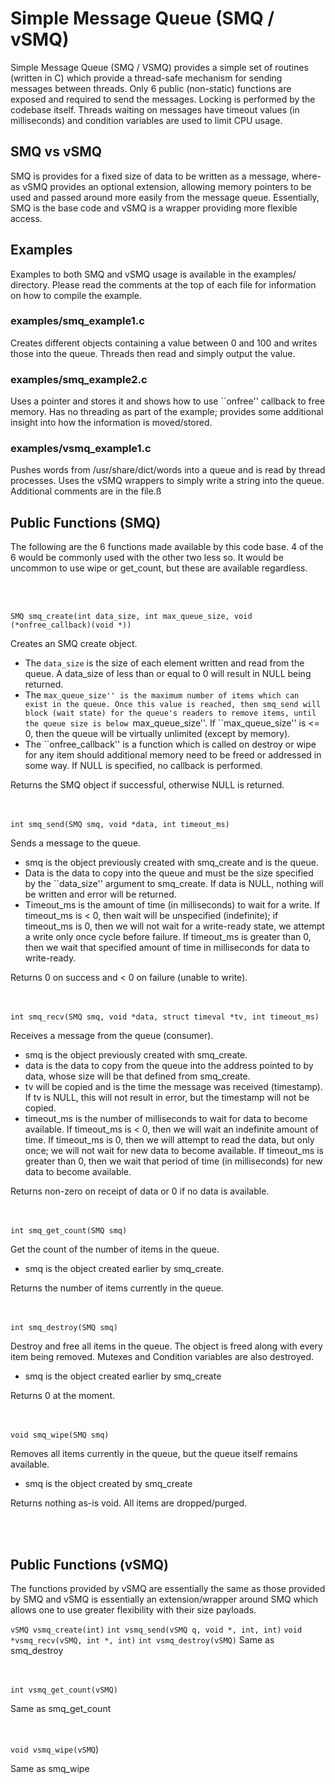 # Simple Message Queue (SMQ / vSMQ)

Simple Message Queue (SMQ / VSMQ) provides a simple set of routines 
(written in C) which provide a thread-safe mechanism for sending 
messages between threads. Only 6 public (non-static) functions are
exposed and required to send the messages. Locking is performed
by the codebase itself. Threads waiting on messages have timeout
values (in milliseconds) and condition variables are used to limit
CPU usage.

## SMQ vs vSMQ

SMQ is provides for a fixed size of data to be written as a message,
where-as vSMQ provides an optional extension, allowing memory 
pointers to be used and passed around more easily from the message 
queue. Essentially, SMQ is the base code and vSMQ is a wrapper
providing more flexible access. 

## Examples

Examples to both SMQ and vSMQ usage is available in the examples/
directory. Please read the comments at the top of each file for
information on how to compile the example.

### examples/smq_example1.c

Creates different objects containing a value between 0 and 100 and
writes those into the queue. Threads then read and simply output
the value. 

### examples/smq_example2.c

Uses a pointer and stores it and shows how to use ``onfree'' callback
to free memory. Has no threading as part of the example; provides
some additional insight into how the information is moved/stored.

### examples/vsmq_example1.c

Pushes words from /usr/share/dict/words into a queue and is read
by thread processes. Uses the vSMQ wrappers to simply write a string
into the queue. Additional comments are in the file.ß

## Public Functions (SMQ)

The following are the 6 functions made available by this code base. 4 of the
6 would be commonly used with the other two less so. It would be uncommon
to use wipe or get_count, but these are available regardless.

<br><br>

`SMQ smq_create(int data_size, int max_queue_size, void (*onfree_callback)(void *))`

Creates an SMQ create object. 

* The ``data_size`` is the size of each element written and read from the queue. A
data_size of less than or equal to 0 will result in NULL being returned.
* The ``max_queue_size'' is the maximum number of items which can exist in the queue.
Once this value is reached, then smq_send will block (wait state) for the queue's
readers to remove items, until the queue size is below ``max_queue_size''. 
If ``max_queue_size'' is <= 0, then the queue will be virtually unlimited (except
by memory).
* The ``onfree_callback'' is a function which is called on destroy or wipe for any 
item should additional memory need to be freed or addressed in some way. If NULL
is specified, no callback is performed.

Returns the SMQ object if successful, otherwise NULL is returned.

<br><br>
`int smq_send(SMQ smq, void *data, int timeout_ms)`

Sends a message to the queue. 
* smq is the object previously created with smq_create and is the queue. 
* Data is the data to copy into the queue and must be the size
specified by the ``data_size'' argument to smq_create. If data is NULL, nothing will
be written and error will be returned.
* Timeout_ms is the amount of time (in milliseconds) to wait for a write. If
timeout_ms is < 0, then wait will be unspecified (indefinite); if 
timeout_ms is 0, then we will not wait for a write-ready state, we attempt
a write only once cycle before failure. If timeout_ms is greater than 0, then
we wait that specified amount of time in milliseconds for data to write-ready.

Returns 0 on success and < 0 on failure (unable to write).

<br><br>
`int smq_recv(SMQ smq, void *data, struct timeval *tv, int timeout_ms)`

Receives a message from the queue (consumer).
* smq is the object previously created with smq_create.
* data is the data to copy from the queue into the address pointed to by data, whose
size will be that defined from smq_create.
* tv will be copied and is the time the message was received (timestamp). If
tv is NULL, this will not result in error, but the timestamp will not be copied.
* timeout_ms is the number of milliseconds to wait for data to become available. 
If timeout_ms is < 0, then we will wait an indefinite amount of time. If timeout_ms
is 0, then we will attempt to read the data, but only once; we will not wait for
new data to become available. If timeout_ms is greater than 0, then we wait that
period of time (in milliseconds) for new data to become available.

Returns non-zero on receipt of data or 0 if no data is available.

<br><br>
`int smq_get_count(SMQ smq)`

Get the count of the number of items in the queue.
* smq is the object created earlier by smq_create.

Returns the number of items currently in the queue.

<br><br>
`int smq_destroy(SMQ smq)`

Destroy and free all items in the queue. The object is freed along with every item
being removed. Mutexes and Condition variables are also destroyed.
* smq is the object created earlier by smq_create

Returns 0 at the moment.

<br><br>
`void smq_wipe(SMQ smq)`

Removes all items currently in the queue, but the queue itself remains available.
* smq is the object created by smq_create

Returns nothing as-is void. All items are dropped/purged.

<br><br>
## Public Functions (vSMQ)

The functions provided by vSMQ are essentially the same as those provided by SMQ 
and vSMQ is essentially an extension/wrapper around SMQ which allows one to use
greater flexibility with their size payloads.

`vSMQ vsmq_create(int)`
`int vsmq_send(vSMQ q, void *, int, int)`
`void *vsmq_recv(vSMQ, int *, int)`
`int vsmq_destroy(vSMQ)`
Same as smq_destroy

<br><br>
`int vsmq_get_count(vSMQ)`

Same as smq_get_count

<br><br>
`void vsmq_wipe(vSMQ`)

Same as smq_wipe